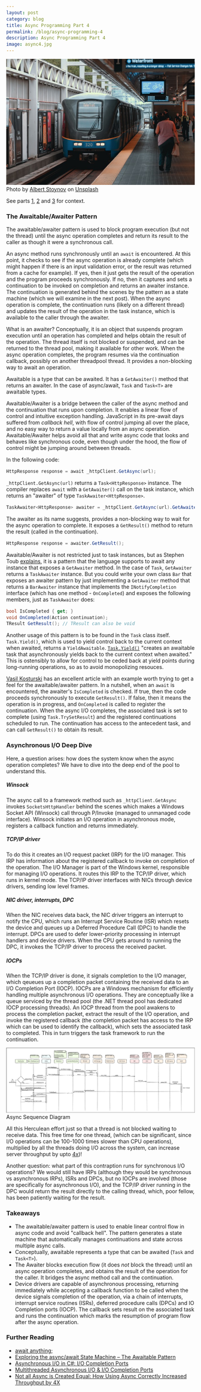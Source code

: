 ```yaml
---
layout: post
category: blog
title: Async Programming Part 4
permalink: /blog/async-programming-4
description: Async Programming Part 4
image: async4.jpg
---
```


![Async Programming](../img/async4.jpg)
<span class="credit">Photo by <a href="https://unsplash.com/@albertstoynov?utm_content=creditCopyText&utm_medium=referral&utm_source=unsplash">Albert Stoynov</a> on <a href="https://unsplash.com/photos/a-train-pulling-into-a-train-station-next-to-a-platform-ILu5lrvtkE0?utm_content=creditCopyText&utm_medium=referral&utm_source=unsplash">Unsplash</a></span>
  

See parts [1](/blog/async-programming-1), [2](/blog/async-programming-2) and [3](/blog/async-programming-3) for context.

### The Awaitable/Awaiter Pattern

The awaitable/awaiter pattern is used to block program execution (but not the thread) until the async operation completes and return its result to the caller as though it were a synchronous call.

An async method runs synchronously until an `await` is encountered. At this point, it checks to see if the async operation is already complete (which might happen if there is an input validation error, or the result was returned from a cache for example). If yes, then it just gets the result of the operation and the program proceeds synchronously. If no, then it captures and sets a continuation to be invoked on completion and returns an awaiter instance. The continuation is generated behind the scenes by the pattern as a state machine (which we will examine in the next post). When the async operation is complete, the continuation runs (likely on a different thread) and updates the result of the operation in the task instance, which is available to the caller through the awaiter.

What is an awaiter? Conceptually, it is an object that suspends program execution until an operation has completed and helps obtain the result of the operation. The thread itself is not blocked or suspended, and can be returned to the thread pool, making it available for other work. When the async operation completes, the program resumes via the continuation callback, possibly on another threadpool thread. It provides a non-blocking way to await an operation.

Awaitable is a type that can be awaited. It has a `GetAwaiter()` method that returns an awaiter. In the case of async/await, `Task` and `Task<T>` are awaitable types. 

Awaitable/Awaiter is a bridge between the caller of the async method and the continuation that runs upon completion. It enables a linear flow of control and intuitive exception handling. JavaScript in its pre-await days suffered from *callback hell*, with flow of control jumping all over the place, and no easy way to return a value locally from an async operation. Awaitable/Awaiter helps avoid all that and write async code that looks and behaves like synchronous code, even though under the hood, the flow of control might be jumping around between threads.    

In the following code:
```csharp
HttpResponse response = await _httpClient.GetAsync(url);
```

`_httpClient.GetAsync(url)` returns a `Task<HttpResponse>` instance. The compiler replaces `await` with a `GetAwaiter()` call on the task instance, which returns an "awaiter"  of type `TaskAwaiter<HttpResponse>`. 

```csharp
TaskAwaiter<HttpResponse> awaiter = _httpClient.GetAsync(url).GetAwaiter();
```

The awaiter as its name suggests, provides a non-blocking way to wait for the async operation to complete. It exposes a `GetResult()` method to return the result (called in the continuation). 
```csharp
HttpResponse response = awaiter.GetResult();
```

Awaitable/Awaiter is not restricted just to task instances, but as Stephen Toub [explains](https://devblogs.microsoft.com/pfxteam/await-anything/), it is a pattern that the language supports to await any instance that exposes a `GetAwaiter` method. In the case of `Task`, `GetAwaiter` returns a `TaskAwaiter` instance. But you could write your own class `Bar` that exposes an awaiter pattern by just implementing a `GetAwaiter` method that returns a `BarAwaiter` instance that implements the `INotifyCompletion` interface (which has one method - `OnCompleted`) and exposes the following members, just as `TaskAwaiter` does:
```csharp
bool IsCompleted { get; }
void OnCompleted(Action continuation);
TResult GetResult(); // TResult can also be void
```

Another usage of this pattern is to be found in the `Task` class itself. `Task.Yield()`, which is used to yield control back to the current context when awaited, returns a `YieldAwaitable`.
[`Task.Yield()`](https://learn.microsoft.com/en-us/dotnet/api/system.threading.tasks.task.yield?view=net-8.0) "creates an awaitable task that asynchronously yields back to the current context when awaited." 
This is ostensibly to allow for control to be ceded back at yield points during long-running operations, so as to avoid monopolizing resouces.

[Vasil Kosturski](https://vkontech.com/exploring-the-async-await-state-machine-the-awaitable-pattern/) has an excellent article with an example worth trying to get a feel for the awaitable/awaiter pattern. In a nutshell, when an `await` is encountered, the awaiter's `IsCompleted` is checked. If true, then the code proceeds synchronously to execute `GetResult()`. If false, then it means the operation is in progress, and `OnCompleted` is called to register the continuation. When the async I/O completes, the associated task is set to complete (using `Task.TrySetResult`) and the registered continuations scheduled to run. The continuation has access to the antecedent task, and can call `GetResult()` to obtain its result.

### Asynchronous I/O Deep Dive

Here, a question arises: how does the system know when the async operation completes? We have to dive into the deep end of the pool to understand this. 

##### Winsock
The async call to a framework method such as `_httpClient.GetAsync` invokes `SocketsHttpHandler` behind the scenes which makes a Windows Socket API (Winsock) call through P/Invoke (managed to unmanaged code interface). Winsock initiates an I/O operation in asynchronous mode, registers a callback function and returns immediately. 

##### TCP/IP driver
To do this it creates an I/O request packet (IRP) for the I/O manager. This IRP has information about the registered callback to invoke on completion of the operation. The I/O Manager is part of the Windows kernel, responsible for managing I/O operations. It routes this IRP to the TCP/IP driver, which runs in kernel mode. The TCP/IP driver interfaces with NICs through device drivers, sending low level frames. 

##### NIC driver, interrupts, DPC
When the NIC receives data back, the NIC driver triggers an interrupt to notify the CPU, which runs an Interrupt Service Routine (ISR) which resets the device and queues up a Deferred Procedure Call (DPC) to handle the interrupt. DPCs are used to defer lower-priority processing in interrupt handlers and device drivers. When the CPU gets around to running the DPC, it invokes the TCP/IP driver to process the received packet. 

##### IOCPs
When the TCP/IP driver is done, it signals completion to the I/O manager, which qeueues up a completion packet containing the received data to an I/O Completion Port (IOCP). IOCPs are a Windows mechanism for efficiently handling multiple asynchronous I/O operations. They are conceptually like a queue serviced by the thread pool (the .NET thread pool has dedicated IOCP processing threads). An IOCP thread from the pool awakens to process the completion packet, extract the result of the I/O operation, and invoke the registered callback (the completion packet has access to the IRP which can be used to identify the callback), which sets the associated task to completed. This in turn triggers the task framework to run the continuation. 

[![Async Sequence Diagram](../img/async-sequence.png)](../img/async-sequence.png)
<span class="credit">Async Sequence Diagram</span>

All this Herculean effort just so that a thread is not blocked waiting to receive data. This free time for one thread, (which can be significant, since I/O operations can be 100-1000 times slower than CPU operations), multiplied by all the threads doing I/O across the system, can increase server throughput by upto [4x](https://mahdytech.com/2019/02/22/async-throughput-4x/))! 

Another question: what part of this contraption runs for synchronous I/O operations? We would still have IRPs (although they would be synchronous vs asynchronous IRPs), ISRs and DPCs, but no IOCPs are involved (those are specifically for asynchronous I/O), and the TCP/IP driver running in the DPC would return the result directly to the calling thread, which, poor fellow, has been patiently waiting for the result.

### Takeaways
- The awaitable/awaiter pattern is used to enable linear control flow in async code and avoid "callback hell". The pattern generates a state machine that automatically manages continuations and state across multiple async calls.
- Conceptually, awaitable represents a type that can be awaited (`Task` and `Task<T>`).
- The Awaiter blocks execution flow (it does *not* block the thread) until an async operation completes, and obtains the result of the operation for the caller. It bridges the async method call and the continuation. 
- Device drivers are capable of asynchronous processing, returning immediately while accepting a callback function to be called when the device signals completion of the operation, via a chain of interrupts, interrupt service routines (ISRs), deferred procedure calls (DPCs) and IO Completion ports (IOCP). The callback sets result on the associated task and runs the continuation which marks the resumption of program flow after the async operation.


### Further Reading
- [await anything;](https://devblogs.microsoft.com/pfxteam/await-anything/)
- [Exploring the async/await State Machine – The Awaitable Pattern](https://vkontech.com/exploring-the-async-await-state-machine-the-awaitable-pattern/)
- [Asynchronous I/O in C#: I/O Completion Ports](https://dschenkelman.github.io/2013/10/29/asynchronous-io-in-c-io-completion-ports/)
- [Multithreaded Asynchronous I/O & I/O Completion Ports](https://www.drdobbs.com/cpp/multithreaded-asynchronous-io-io-comple/201202921) 
- [Not all Async is Created Equal: How Using Async Correctly Increased Throughput by 4X](https://mahdytech.com/2019/02/22/async-throughput-4x/)